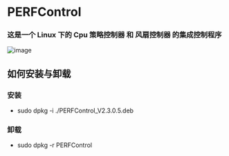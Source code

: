 # PERFControl
### 这是一个 Linux 下的 Cpu 策略控制器 和 风扇控制器 的集成控制程序
![image](https://github.com/sixylc/PERFControl/assets/78344034/a81877ea-6b02-41be-9b1e-790d0de11206)

## 如何安装与卸载
### 安装
- sudo dpkg -i ./PERFControl_V2.3.0.5.deb
### 卸载
- sudo dpkg -r PERFControl
